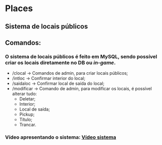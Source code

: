 # Places
## Sistema de locais públicos
## **Comandos:**

### O sistema de locais públicos é feito em MySQL, sendo possível criar os locais diretamente no DB ou *in-game*.

* /clocal -> Comandos de admin, para criar locais públicos;
* /intloc -> Confirmar interior do local;
* /saidaloc -> Confirmar local de saída do local;
* /modificar -> Comando de admin, para modificar os locais, é possível alterar tudo:
    - Deletar;
    - Interior;
    - Local de saída;
    - Pickup;
    - Título;
    - Trancar.

### Vídeo apresentando o sistema: [Vídeo sistema](https://youtu.be/p8kVn1l2IuI)